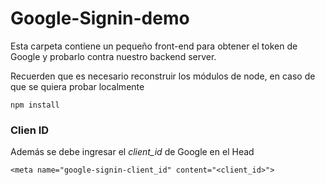 # Google-Signin-demo

Esta carpeta contiene un pequeño front-end para obtener el token de Google y probarlo contra nuestro backend server.

Recuerden que es necesario reconstruir los módulos de node, en caso de que se quiera probar localmente

```
npm install
```

### Clien ID
Además se debe ingresar el *client_id* de Google en el Head

`<meta name="google-signin-client_id" content="<client_id>">
`